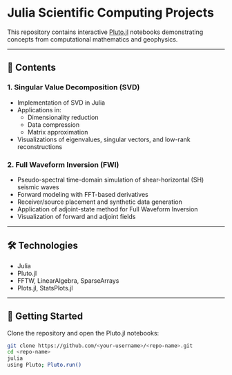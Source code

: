 # Julia Scientific Computing Projects

This repository contains interactive [Pluto.jl](https://github.com/fonsp/Pluto.jl) notebooks demonstrating concepts from computational mathematics and geophysics.

---

## 📂 Contents

### 1. Singular Value Decomposition (SVD)
- Implementation of SVD in Julia
- Applications in:
  - Dimensionality reduction
  - Data compression
  - Matrix approximation
- Visualizations of eigenvalues, singular vectors, and low-rank reconstructions

### 2. Full Waveform Inversion (FWI)
- Pseudo-spectral time-domain simulation of shear-horizontal (SH) seismic waves
- Forward modeling with FFT-based derivatives
- Receiver/source placement and synthetic data generation
- Application of adjoint-state method for Full Waveform Inversion
- Visualization of forward and adjoint fields

---

## 🛠 Technologies
- Julia
- Pluto.jl
- FFTW, LinearAlgebra, SparseArrays
- Plots.jl, StatsPlots.jl

---

## 🚀 Getting Started
Clone the repository and open the Pluto.jl notebooks:
```bash
git clone https://github.com/<your-username>/<repo-name>.git
cd <repo-name>
julia
using Pluto; Pluto.run()
